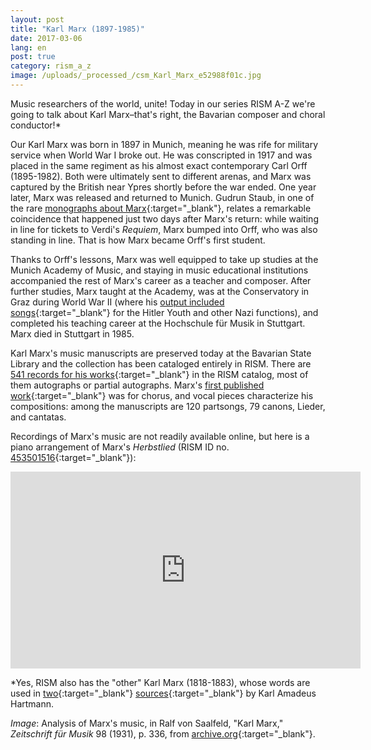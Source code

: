 ```yaml
---
layout: post
title: "Karl Marx (1897-1985)"
date: 2017-03-06
lang: en
post: true
category: rism_a_z
image: /uploads/_processed_/csm_Karl_Marx_e52988f01c.jpg
---
```



Music researchers of the world, unite! Today in our series RISM A-Z we're going to talk about Karl Marx–that's right, the Bavarian composer and choral conductor!\*

Our Karl Marx was born in 1897 in Munich, meaning he was rife for military service when World War I broke out. He was conscripted in 1917 and was placed in the same regiment as his almost exact contemporary Carl Orff (1895-1982). Both were ultimately sent to different arenas, and Marx was captured by the British near Ypres shortly before the war ended. One year later, Marx was released and returned to Munich. Gudrun Staub, in one of the rare [monographs about Marx](http://www.worldcat.org/oclc/611203635){:target="_blank"}, relates a remarkable coincidence that happened just two days after Marx's return: while waiting in line for tickets to Verdi's _Requiem_, Marx bumped into Orff, who was also standing in line. That is how Marx became Orff's first student.

Thanks to Orff's lessons, Marx was well equipped to take up studies at the Munich Academy of Music, and staying in music educational institutions accompanied the rest of Marx's career as a teacher and composer. After further studies, Marx taught at the Academy, was at the Conservatory in Graz during World War II (where his [output included songs](https://books.google.de/books?id=2UrnCwAAQBAJ&lpg=PP1&hl=de&pg=PA138#v=snippet&q=%22karl%20marx%22&f=false){:target="_blank"} for the Hitler Youth and other Nazi functions), and completed his teaching career at the Hochschule für Musik in Stuttgart. Marx died in Stuttgart in 1985.

Karl Marx's music manuscripts are preserved today at the Bavarian State Library and the collection has been cataloged entirely in RISM. There are [541 records for his works](https://opac.rism.info/search?View=rism&author=118731521){:target="_blank"} in the RISM catalog, most of them autographs or partial autographs. Marx's [first published work](https://opac.rism.info/search?id=453501331){:target="_blank"} was for chorus, and vocal pieces characterize his compositions: among the manuscripts are 120 partsongs, 79 canons, Lieder, and cantatas.

Recordings of Marx's music are not readily available online, but here is a piano arrangement of Marx's _Herbstlied_ (RISM ID no. [453501516](https://opac.rism.info/search?id=453501516){:target="_blank"}):

<iframe width="560" height="315" src="https://www.youtube.com/embed/iFLGKH40OQc" frameborder="0" allowfullscreen></iframe>





\*Yes, RISM also has the "other" Karl Marx (1818-1883), whose words are used in [two](https://opac.rism.info/search?id=456081447){:target="_blank"} [sources](https://opac.rism.info/search?id=456081573){:target="_blank"} by Karl Amadeus Hartmann.





_Image_: Analysis of Marx's music, in Ralf von Saalfeld, "Karl Marx," _Zeitschrift für Musik_ 98 (1931), p. 336, from [archive.org](https://archive.org/stream/NeueZeitschriftFuerMusik1931Jg98#page/n427/mode/2up){:target="_blank"}.







<script type="text/javascript">var switchTo5x=true;</script><script type="text/javascript" src="http://w.sharethis.com/button/buttons.js"></script><script type="text/javascript">stLight.options({publisher: "9b601438-1ce1-49d8-bfd7-9cff5df54c17", doNotHash: false, doNotCopy: false, hashAddressBar: false});</script>
